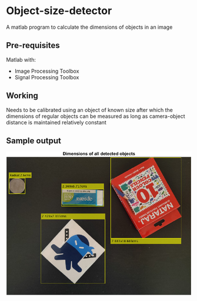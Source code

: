 # Object-size-detector
A matlab program to calculate the dimensions of objects in an image

## Pre-requisites
Matlab with:
- Image Processing Toolbox
- Signal Processing Toolbox

## Working
Needs to be calibrated using an object of known size after which the dimensions of regular objects can be measured as long as camera-object distance is maintained relatively constant

## Sample output

<img src="Sample outputs/finaldisplay4.png" width="600">

